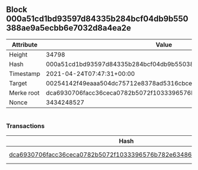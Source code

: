 ## Block 000a51cd1bd93597d84335b284bcf04db9b550388ae9a5ecbb6e7032d8a4ea2e

Attribute | Value
--- | ---
Height | 34798
Hash | 000a51cd1bd93597d84335b284bcf04db9b550388ae9a5ecbb6e7032d8a4ea2e
Timestamp | 2021-04-24T07:47:31+00:00
Target | 00254142f49eaaa504dc75712e8378ad5316cbcead634704b3734b6271167cc4
Merke root | dca6930706facc36ceca0782b5072f1033396576b782e634860bdd97e615ddb4
Nonce | 3434248527

```

```

### Transactions

Hash | Amount
--- | ---
[dca6930706facc36ceca0782b5072f1033396576b782e634860bdd97e615ddb4](dca6930706facc36ceca0782b5072f1033396576b782e634860bdd97e615ddb4.md) | 10.00000000 SKEPTI 
